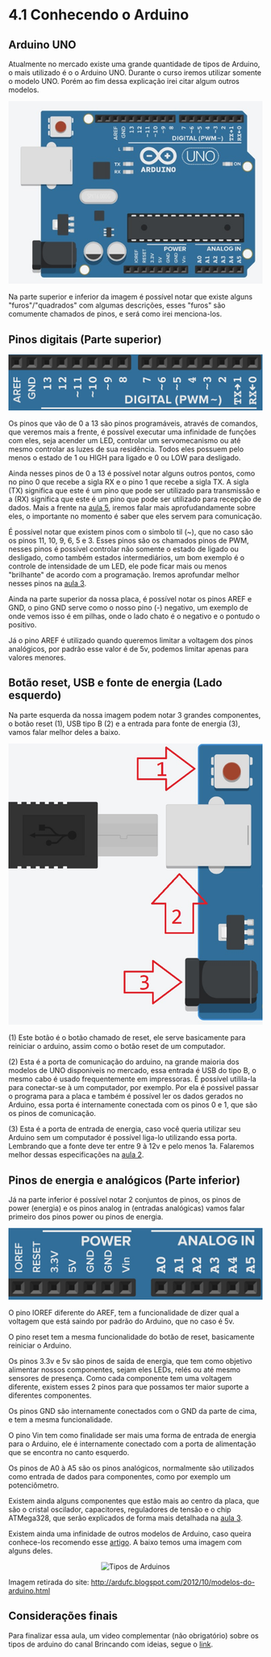 # 4.1 Conhecendo o Arduino

## Arduino UNO

<p>Atualmente no mercado existe uma grande quantidade de tipos de Arduino, o mais utilizado é o o Arduino UNO. Durante o curso iremos utilizar somente o modelo UNO. Porém ao fim dessa explicação irei citar algum outros modelos.</p>
<p align="center">
    <img src="../imgs/ModuloBasico/Uno/Uno.jpg" alt="Arduino Uno">
</p>

<p>Na parte superior e inferior da imagem é possível notar que existe alguns "furos"/"quadrados" com algumas descrições, esses "furos" são comumente chamados de pinos, e será como irei menciona-los.
</p>

## Pinos digitais (Parte superior)

<p align="center">
    <img src="../imgs/ModuloBasico/Uno/UnoSup.jpg" alt="Arduino Uno">
</p>

<p>Os pinos que vão de 0 a 13 são pinos programáveis, através de comandos, que veremos mais a frente, é possível executar uma infinidade de funções com eles, seja acender um LED, controlar um servomecanismo ou até mesmo controlar as luzes de sua residência. Todos eles possuem pelo menos o estado de 1 ou HIGH para ligado e 0 ou LOW para desligado. </p>

Ainda nesses pinos de 0 a 13 é possível notar alguns outros pontos, como no pino 0 que recebe a sigla RX e o pino 1 que recebe a sigla TX. A sigla (TX) significa que este é um pino que pode ser utilizado para transmissão e a (RX) significa que este é um pino que pode ser utilizado para recepção de dados. Mais a frente na [aula 5](/src/4-Modulo-basico/5-IO), iremos falar mais aprofudandamente sobre eles, o importante no momento é saber que eles servem para comunicação.
<p></p>

É possível notar que existem pinos com o simbolo til (~), que no caso são os pinos 11, 10, 9, 6, 5 e 3. Esses pinos são os chamados pinos de PWM, nesses pinos é possível controlar não somente o estado de ligado ou desligado, como também estados intermediários, um bom exemplo é o controle de intensidade de um LED, ele pode ficar mais ou menos "brilhante" de acordo com a programação. Iremos aprofundar melhor nesses pinos na [aula 3](/src/4-Modulo-basico/3-Componentes-eletronicos).
<p></p>

<p>Ainda na parte superior da nossa placa, é possível notar os pinos AREF e GND, o pino GND serve como o nosso pino (-) negativo, um exemplo de onde vemos isso é em pilhas, onde o lado chato é o negativo e o pontudo o positivo.</p>

<p>Já o pino AREF é utilizado quando queremos limitar a voltagem dos pinos analógicos, por padrão esse valor é de 5v, podemos limitar apenas para valores menores.</p>

## Botão reset, USB e fonte de energia (Lado esquerdo)

Na parte esquerda da nossa imagem podem notar 3 grandes componentes, o botão reset (1), USB tipo B (2) e a entrada para fonte de energia (3), vamos falar melhor deles a baixo.
<p></p>

<p align="center">
    <img src="../imgs/ModuloBasico/Uno/UnoEsq.jpg" alt="Arduino Uno">
</p>

(1) Este botão é o botão chamado de reset, ele serve basicamente para reiniciar o arduino, assim como o botão reset de um computador.  
<p></p>

(2) Esta é a porta de comunicação do arduino, na grande maioria dos modelos de UNO disponiveis no mercado, essa entrada é USB do tipo B, o mesmo cabo é usado frequentemente em impressoras. É possível utilila-la para conectar-se à um computador, por exemplo. Por ela é possivel passar o programa para a placa e também é possível ler os dados gerados no Arduino, essa porta é internamente conectada com os pinos 0 e 1, que são os pinos de comunicação.  
<p></p>

(3) Esta é a porta de entrada de energia, caso você queria utilizar seu Arduino sem um computador é possível liga-lo utilizando essa porta. Lembrando que a fonte deve ter entre 9 à 12v e pelo menos 1a. Falaremos melhor dessas especificações na [aula 2](/src/4-Modulo-basico/2-Eletronica-basica).
<p></p>

## Pinos de energia e analógicos (Parte inferior)

Já na parte inferior é possível notar 2 conjuntos de pinos, os pinos de power (energia) e os pinos analog in (entradas analógicas) vamos falar primeiro dos pinos power ou pinos de energia.
<p></p>

<p align="center">
    <img src="../imgs/ModuloBasico/Uno/UnoInf.jpg" alt="Arduino Uno">
</p>

O pino IOREF diferente do AREF, tem a funcionalidade de dizer qual a voltagem que está saindo por padrão do Arduino, que no caso é 5v.
<p></p>

O pino reset tem a mesma funcionalidade do botão de reset, basicamente reiniciar o Arduino.
<p></p>

Os pinos 3.3v e 5v são pinos de saída de energia, que tem como objetivo alimentar nossos componentes, sejam eles LEDs, relés ou até mesmo sensores de presença. Como cada componente tem uma voltagem diferente, existem esses 2 pinos para que possamos ter maior suporte a diferentes componentes.
<p></p>

Os pinos GND são internamente conectados com o GND da parte de cima, e tem a mesma funcionalidade.
<p></p>

O pino Vin tem como finalidade ser mais uma forma de entrada de energia para o Arduino, ele é internamente conectado com a porta de alimentação que se encontra no canto esquerdo.
<p></p>

Os pinos de A0 à A5 são os pinos analógicos, normalmente são utilizados como entrada de dados para componentes, como por exemplo um potenciômetro.
<p></p>

Existem ainda alguns componentes que estão mais ao centro da placa, que são o cristal oscilador, capacitores, reguladores de tensão e o chip ATMega328, que serão explicados de forma mais detalhada na [aula 3](/src/4-Modulo-basico/3-Componentes-eletronicos).
<p></p>

Existem ainda uma infinidade de outros modelos de Arduino, caso queira conhece-los recomendo esse [artigo](https://www.arduino.cc/en/hardware). A baixo temos uma imagem com alguns deles.
<p></p>

<p align="center">
    <img src="http://1.bp.blogspot.com/-V3RlUkAgP2c/UHo6unaVgNI/AAAAAAAAALQ/Aenlp91DQHs/s1600/arduinos.png" alt="Tipos de Arduinos">
</p>

Imagem retirada do site: http://ardufc.blogspot.com/2012/10/modelos-do-arduino.html

## Considerações finais

Para finalizar essa aula, um video complementar (não obrigatório) sobre os tipos de arduino do canal Brincando com ideias, segue o [link](https://www.youtube.com/watch?v=FbYd9KPkkl4).
